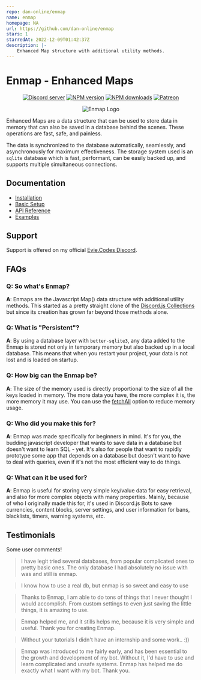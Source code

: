 ```yaml
---
repo: dan-online/enmap
name: enmap
homepage: NA
url: https://github.com/dan-online/enmap
stars: 1
starredAt: 2022-12-09T01:42:37Z
description: |-
    Enhanced Map structure with additional utility methods.
---
```


# Enmap - Enhanced Maps

<div align="center">
  <p>
    <a href="https://discord.gg/N7ZKH3P"><img src="https://discordapp.com/api/guilds/298508738623438848/embed.png" alt="Discord server" /></a>
    <a href="https://www.npmjs.com/package/enmap"><img src="https://img.shields.io/npm/v/enmap.svg?maxAge=3600" alt="NPM version" /></a>
    <a href="https://www.npmjs.com/package/enmap"><img src="https://img.shields.io/npm/dt/enmap.svg?maxAge=3600" alt="NPM downloads" /></a>
    <a href="https://www.patreon.com/eviecodes"><img src="https://img.shields.io/badge/donate-patreon-F96854.svg" alt="Patreon" /></a>
  </p>
</div>

<div align="center">
  <p><img src="https://evie.codes/enmap-logo.svg" alt="Enmap Logo" />
</div>

Enhanced Maps are a data structure that can be used to store data in memory that can also be saved in a database behind the scenes.
These operations are fast, safe, and painless.

The data is synchronized to the database automatically, seamlessly, and asynchronously for maximum effectiveness.
The storage system used is an `sqlite` database which is fast, performant, can be easily backed up,
and supports multiple simultaneous connections.

## Documentation

* [Installation](https://enmap.evie.dev/install)
* [Basic Setup](https://enmap.evie.dev/usage)
* [API Reference](https://enmap.evie.dev/api)
* [Examples](https://enmap.evie.dev/complete-examples)

## Support

Support is offered on my official [Evie.Codes Discord](https://discord.gg/N7ZKH3P).

## FAQs

### Q: So what's Enmap?

**A**: Enmaps are the Javascript Map() data structure with additional utility methods. This started
as a pretty straight clone of the [Discord.js Collections](https://discord.js.org/#/docs/collection/main/class/Collection)
but since its creation has grown far beyond those methods alone.

### Q: What is "Persistent"?

**A**: By using a database layer with `better-sqlite3`, any data added to the Enmap
is stored not only in temporary memory but also backed up in a local database. This means that
when you restart your project, your data is not lost and is loaded on startup.

### Q: How big can the Enmap be?

**A**: The size of the memory used is directly proportional to the size of all the keys loaded in memory.
The more data you have, the more complex it is, the more memory it may use. You can use the
[fetchAll](https://enmap.evie.dev/usage/fetchall) option to reduce memory usage.

### Q: Who did you make this for?

**A**: Enmap was made specifically for beginners in mind. It's for you, the budding javascript developer that wants to save data
in a database but doesn't want to learn SQL - yet. It's also for people that want to rapidly prototype some app that depends on
a database but doesn't want to have to deal with queries, even if it's not the most efficient way to do things.

### Q: What can it be used for?

**A**: Enmap is useful for storing very simple key/value data for easy retrieval, and also for more complex objects with many properties.
Mainly, because of who I originally made this for, it's used in Discord.js Bots to save currencies, content blocks, server settings, and
user information for bans, blacklists, timers, warning systems, etc.

## Testimonials

Some user comments!

> I have legit tried several databases, from popular complicated ones to pretty basic ones. The only database I had absolutely no issue with was and still is enmap.

> I know how to use a real db, but enmap is so sweet and easy to use

> Thanks to Enmap, I am able to do tons of things that I never thought I would accomplish.
From custom settings to even just saving the little things, it is amazing to use.

> Enmap helped me, and it stills helps me, because it is very simple and useful. Thank you for creating Enmap.

> Without your tutorials I didn't have an internship and some work.. :))

> Enmap was introduced to me fairly early, and has been essential to the growth and development of my bot. Without it, I'd have to use and learn complicated and unsafe systems. Enmap has helped me do exactly what I want with my bot. Thank you.

